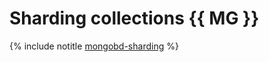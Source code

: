 # Sharding collections {{ MG }}

{% include notitle [mongobd-sharding](../../_tutorials/dataplatform/mongodb-sharding.md) %}